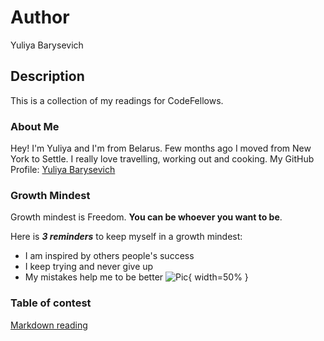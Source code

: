 # Author
Yuliya Barysevich

## Description
This is a collection of my readings for CodeFellows.

### About Me
Hey! I'm Yuliya and I'm from Belarus. Few months ago I moved from New York to Settle.
I really love travelling, working out and cooking.
My GitHub Profile: [Yuliya Barysevich](https://github.com/YuliyaBarysevich)

### Growth Mindest 
Growth mindest is Freedom. **You can be whoever you want to be**. 

Here is **_3 reminders_** to keep myself in a growth mindest:

* I am inspired by others people's success
* I keep trying and never give up
* My mistakes help me to be better
![Pic](https://metrifit.com/wp-content/uploads/2020/08/growthmindsetlandscape.jpg){ width=50% }

### Table of contest

[Markdown reading](markdown_day1.md)
 
